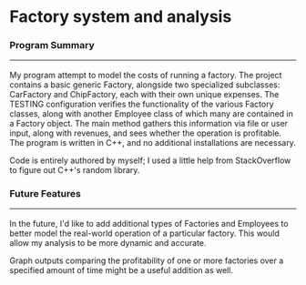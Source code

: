 # Factory system and analysis

### Program Summary <hr />

My program attempt to model the costs of running a factory. The project
contains a basic generic Factory, alongside two specialized subclasses:
CarFactory and ChipFactory, each with their own unique expenses. The
TESTING configuration verifies the functionality of the various Factory
classes, along with another Employee class of which many are contained in a 
Factory object. The main method gathers this information via file or user input, along with revenues,
and sees whether the operation is profitable. The program is written in C++, and
no additional installations are necessary.

Code is entirely authored by myself; I used a little help from StackOverflow to
figure out C++'s random library. 

### Future Features <hr /> 

In the future, I'd like to add additional types of Factories and Employees
to better model the real-world operation of a particular factory. This
would allow my analysis to be more dynamic and accurate.

Graph outputs comparing the profitability of one or more factories over
a specified amount of time might be a useful addition as well. 
